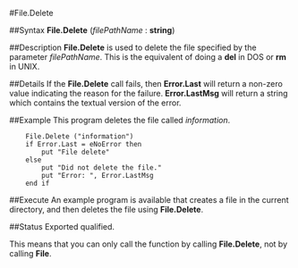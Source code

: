 
#File.Delete

##Syntax
**File.Delete** (_filePathName_ : **string**)


##Description
**File.Delete** is used to delete the file specified by the parameter _filePathName_. This is the equivalent of doing a **del** in DOS or **rm** in UNIX.


##Details
If the **File.Delete** call fails, then **Error.Last** will return a non-zero value indicating the reason for the failure. **Error.LastMsg** will return a string which contains the textual version of the error.


##Example
This program deletes the file called _information_.

        File.Delete ("information")
        if Error.Last = eNoError then
            put "File delete"
        else
            put "Did not delete the file."
            put "Error: ", Error.LastMsg
        end if
##Execute
An example program is available that creates a file in the current directory, and then deletes the file using **File.Delete**.




##Status
Exported qualified.

This means that you can only call the function by calling **File.Delete**, not by calling **File**.

